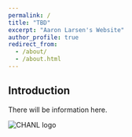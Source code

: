 ```yaml
---
permalink: /
title: "TBD"
excerpt: "Aaron Larsen's Website"
author_profile: true
redirect_from: 
  - /about/
  - /about.html
---
```


Introduction
---
There will be information here.

![CHANL logo](https://aaronmlarsen.github.io/images/CHANL.png "CHANL")

